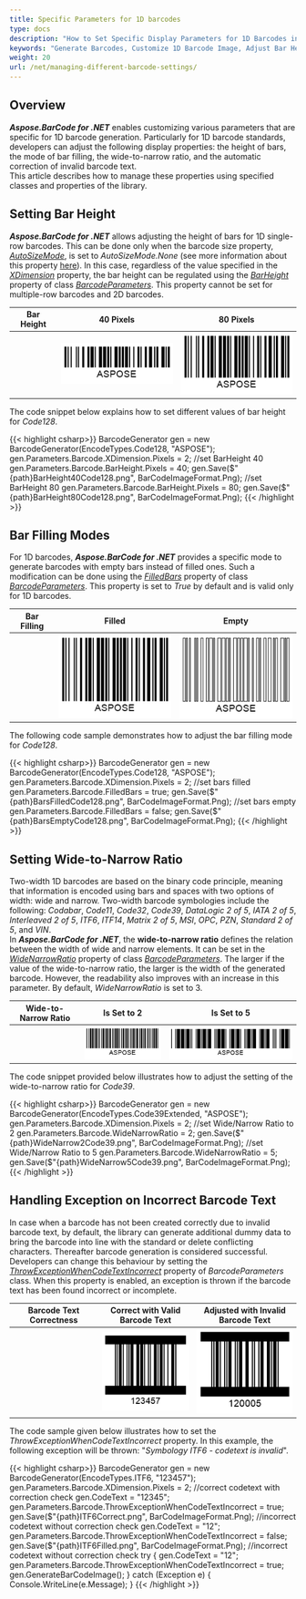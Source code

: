 ```yaml
---
title: Specific Parameters for 1D barcodes
type: docs
description: "How to Set Specific Display Parameters for 1D Barcodes in Aspose.BarCode for .NET"
keywords: "Generate Barcodes, Customize 1D Barcode Image, Adjust Bar Height in Aspose.BarCode for .NET, Work with Barcode Image in Aspose.BarCode for .NET, Generate Barcodes in Aspose.BarCode, Customized Linear Barcodes, Change Bar Height, Set Empty Bar Filling for 1D Barcodes, Barcode Wide-to-Narrow Ratio, Set Wide-to-Narrow Ratio in Aspose.BarCode"
weight: 20
url: /net/managing-different-barcode-settings/
---
```


## Overview
***Aspose.BarCode for .NET*** enables customizing various parameters that are specific for 1D barcode generation. Particularly for 1D barcode standards, developers can adjust the following display properties: the height of bars, the mode of bar filling, the wide-to-narrow ratio, and the automatic correction of invalid barcode text.  
This article describes how to manage these properties using specified classes and properties of the library.  

## Setting Bar Height
***Aspose.BarCode for .NET*** allows adjusting the height of bars for 1D single-row barcodes. This can be done only when the barcode size property, [*AutoSizeMode*](https://apireference.aspose.com/barcode/net/aspose.barcode.generation/basegenerationparameters/properties/autosizemode), is set to *AutoSizeMode.None* (see more information about this property [here](/barcode/net/image-formatting-and-display-settings/)). In this case, regardless of the value specified in the [*XDimension*](https://apireference.aspose.com/barcode/net/aspose.barcode.generation/barcodeparameters/properties/xdimension) property, the bar height can be regulated using the [*BarHeight*](https://apireference.aspose.com/barcode/net/aspose.barcode.generation/barcodeparameters/properties/barheight) property of class [*BarcodeParameters*](https://apireference.aspose.com/barcode/net/aspose.barcode.generation/barcodeparameters). This property cannot be set for multiple-row barcodes and 2D barcodes.
  
|Bar Height|40 Pixels|80 Pixels|
|:---:|:---:|:---:|
| |<img src="BarHeight40Code128.png">|<img src="BarHeight80Code128.png">|
  
The code snippet below explains how to set different values of bar height for *Code128*.
     
{{< highlight csharp>}}
BarcodeGenerator gen = new BarcodeGenerator(EncodeTypes.Code128, "ASPOSE");
gen.Parameters.Barcode.XDimension.Pixels = 2;
//set BarHeight 40
gen.Parameters.Barcode.BarHeight.Pixels = 40;
gen.Save($"{path}BarHeight40Code128.png", BarCodeImageFormat.Png);
//set BarHeight 80
gen.Parameters.Barcode.BarHeight.Pixels = 80;
gen.Save($"{path}BarHeight80Code128.png", BarCodeImageFormat.Png);
{{< /highlight >}}
  
## Bar Filling Modes
For 1D barcodes, ***Aspose.BarCode for .NET*** provides a specific mode to generate barcodes with empty bars instead of filled ones. Such a modification can be done using the [*FilledBars*](https://apireference.aspose.com/barcode/net/aspose.barcode.generation/barcodeparameters/properties/filledbars) property of class [*BarcodeParameters*](https://apireference.aspose.com/barcode/net/aspose.barcode.generation/barcodeparameters). This property is set to *True* by default and is valid only for 1D barcodes. 
  
|Bar Filling|Filled|Empty|
|:---:|:---:|:---:|
| |<img src="BarsFilledCode128.png">|<img src="BarsEmptyCode128.png">|
  
The following code sample demonstrates how to adjust the bar filling mode for *Code128*.

{{< highlight csharp>}}
BarcodeGenerator gen = new BarcodeGenerator(EncodeTypes.Code128, "ASPOSE");
gen.Parameters.Barcode.XDimension.Pixels = 2;
//set bars filled
gen.Parameters.Barcode.FilledBars = true;
gen.Save($"{path}BarsFilledCode128.png", BarCodeImageFormat.Png);
//set bars empty
gen.Parameters.Barcode.FilledBars = false;
gen.Save($"{path}BarsEmptyCode128.png", BarCodeImageFormat.Png);
{{< /highlight >}}

## Setting Wide-to-Narrow Ratio
Two-width 1D barcodes are based on the binary code principle, meaning that information is encoded using bars and spaces with two options of width: wide and narrow. Two-width barcode symbologies include the following: *Codabar*, *Code11*, *Code32*, *Code39*, *DataLogic 2 of 5*, *IATA 2 of 5*, *Interleaved 2 of 5*, *ITF6*, *ITF14*, *Matrix 2 of 5*, *MSI*, *OPC*, *PZN*, *Standard 2 of 5*, and *VIN*.  
In ***Aspose.BarCode for .NET***, the **wide-to-narrow ratio** defines the relation between the width of wide and narrow elements. It can be set in the [*WideNarrowRatio*](https://apireference.aspose.com/barcode/net/aspose.barcode.generation/barcodeparameters/properties/widenarrowratio) property of class [*BarcodeParameters*](https://apireference.aspose.com/barcode/net/aspose.barcode.generation/barcodeparameters). The larger if the value of the wide-to-narrow ratio, the larger is the width of the generated barcode. However, the readability also improves with an increase in this parameter. By default, *WideNarrowRatio* is set to 3.  
  
|Wide-to-Narrow Ratio|Is Set to 2|Is Set to 5|
|:---:|:---:|:---:|
| |<img src="WideNarrow2Code39.png">|<img src="WideNarrow5Code39.png">|

The code snippet provided below illustrates how to adjust the setting of the wide-to-narrow ratio for *Code39*.  

{{< highlight csharp>}}
BarcodeGenerator gen = new BarcodeGenerator(EncodeTypes.Code39Extended, "ASPOSE");
gen.Parameters.Barcode.XDimension.Pixels = 2;
//set Wide/Narrow Ratio to 2
gen.Parameters.Barcode.WideNarrowRatio = 2;
gen.Save($"{path}WideNarrow2Code39.png", BarCodeImageFormat.Png);
//set Wide/Narrow Ratio to 5
gen.Parameters.Barcode.WideNarrowRatio = 5;
gen.Save($"{path}WideNarrow5Code39.png", BarCodeImageFormat.Png);
{{< /highlight >}}
  
## Handling Exception on Incorrect Barcode Text
In case when a barcode has not been created correctly due to invalid barcode text, by default, the library can generate additional dummy data to bring the barcode into line with the standard or delete conflicting characters. Thereafter barcode generation is considered successful.  
Developers can change this behaviour by setting the [*ThrowExceptionWhenCodeTextIncorrect*](https://apireference.aspose.com/barcode/net/aspose.barcode.generation/barcodeparameters/properties/throwexceptionwhencodetextincorrect) property of *BarcodeParameters* class. When this property is enabled, an exception is thrown if the barcode text has been found incorrect or incomplete.
  
|Barcode Text Correctness|Correct with Valid Barcode Text|Adjusted with Invalid Barcode Text|
|:---:|:---:|:---:|
| |<img src="ITF6Correct.png">|<img src="ITF6Filled.png">|
  
The code sample given below illustrates how to set the *ThrowExceptionWhenCodeTextIncorrect* property. In this example, the following exception will be thrown: "*Symbology ITF6 - codetext is invalid*". 
  
{{< highlight csharp>}}
BarcodeGenerator gen = new BarcodeGenerator(EncodeTypes.ITF6, "123457");
gen.Parameters.Barcode.XDimension.Pixels = 2;
//correct codetext with correction check
gen.CodeText = "12345";
gen.Parameters.Barcode.ThrowExceptionWhenCodeTextIncorrect = true;
gen.Save($"{path}ITF6Correct.png", BarCodeImageFormat.Png);
//incorrect codetext without correction check
gen.CodeText = "12";
gen.Parameters.Barcode.ThrowExceptionWhenCodeTextIncorrect = false;
gen.Save($"{path}ITF6Filled.png", BarCodeImageFormat.Png);
//incorrect codetext without correction check
try
{
    gen.CodeText = "12";
    gen.Parameters.Barcode.ThrowExceptionWhenCodeTextIncorrect = true;
    gen.GenerateBarCodeImage();
}
catch (Exception e)
{
    Console.WriteLine(e.Message);
}
{{< /highlight >}}